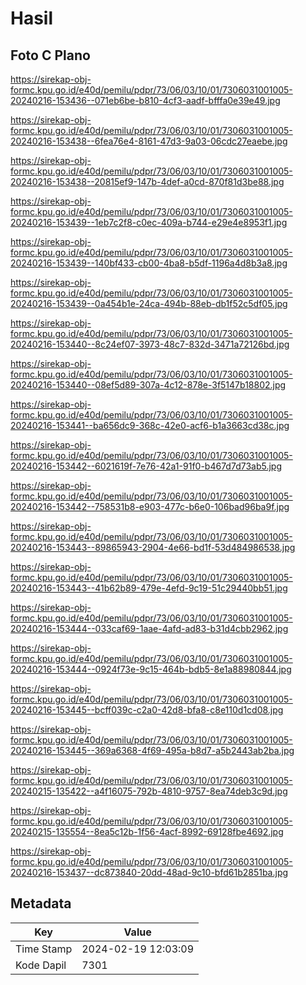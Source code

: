 # Hasil

## Foto C Plano

https://sirekap-obj-formc.kpu.go.id/e40d/pemilu/pdpr/73/06/03/10/01/7306031001005-20240216-153436--071eb6be-b810-4cf3-aadf-bfffa0e39e49.jpg

https://sirekap-obj-formc.kpu.go.id/e40d/pemilu/pdpr/73/06/03/10/01/7306031001005-20240216-153438--6fea76e4-8161-47d3-9a03-06cdc27eaebe.jpg

https://sirekap-obj-formc.kpu.go.id/e40d/pemilu/pdpr/73/06/03/10/01/7306031001005-20240216-153438--20815ef9-147b-4def-a0cd-870f81d3be88.jpg

https://sirekap-obj-formc.kpu.go.id/e40d/pemilu/pdpr/73/06/03/10/01/7306031001005-20240216-153439--1eb7c2f8-c0ec-409a-b744-e29e4e8953f1.jpg

https://sirekap-obj-formc.kpu.go.id/e40d/pemilu/pdpr/73/06/03/10/01/7306031001005-20240216-153439--140bf433-cb00-4ba8-b5df-1196a4d8b3a8.jpg

https://sirekap-obj-formc.kpu.go.id/e40d/pemilu/pdpr/73/06/03/10/01/7306031001005-20240216-153439--0a454b1e-24ca-494b-88eb-db1f52c5df05.jpg

https://sirekap-obj-formc.kpu.go.id/e40d/pemilu/pdpr/73/06/03/10/01/7306031001005-20240216-153440--8c24ef07-3973-48c7-832d-3471a72126bd.jpg

https://sirekap-obj-formc.kpu.go.id/e40d/pemilu/pdpr/73/06/03/10/01/7306031001005-20240216-153440--08ef5d89-307a-4c12-878e-3f5147b18802.jpg

https://sirekap-obj-formc.kpu.go.id/e40d/pemilu/pdpr/73/06/03/10/01/7306031001005-20240216-153441--ba656dc9-368c-42e0-acf6-b1a3663cd38c.jpg

https://sirekap-obj-formc.kpu.go.id/e40d/pemilu/pdpr/73/06/03/10/01/7306031001005-20240216-153442--6021619f-7e76-42a1-91f0-b467d7d73ab5.jpg

https://sirekap-obj-formc.kpu.go.id/e40d/pemilu/pdpr/73/06/03/10/01/7306031001005-20240216-153442--758531b8-e903-477c-b6e0-106bad96ba9f.jpg

https://sirekap-obj-formc.kpu.go.id/e40d/pemilu/pdpr/73/06/03/10/01/7306031001005-20240216-153443--89865943-2904-4e66-bd1f-53d484986538.jpg

https://sirekap-obj-formc.kpu.go.id/e40d/pemilu/pdpr/73/06/03/10/01/7306031001005-20240216-153443--41b62b89-479e-4efd-9c19-51c29440bb51.jpg

https://sirekap-obj-formc.kpu.go.id/e40d/pemilu/pdpr/73/06/03/10/01/7306031001005-20240216-153444--033caf69-1aae-4afd-ad83-b31d4cbb2962.jpg

https://sirekap-obj-formc.kpu.go.id/e40d/pemilu/pdpr/73/06/03/10/01/7306031001005-20240216-153444--0924f73e-9c15-464b-bdb5-8e1a88980844.jpg

https://sirekap-obj-formc.kpu.go.id/e40d/pemilu/pdpr/73/06/03/10/01/7306031001005-20240216-153445--bcff039c-c2a0-42d8-bfa8-c8e110d1cd08.jpg

https://sirekap-obj-formc.kpu.go.id/e40d/pemilu/pdpr/73/06/03/10/01/7306031001005-20240216-153445--369a6368-4f69-495a-b8d7-a5b2443ab2ba.jpg

https://sirekap-obj-formc.kpu.go.id/e40d/pemilu/pdpr/73/06/03/10/01/7306031001005-20240215-135422--a4f16075-792b-4810-9757-8ea74deb3c9d.jpg

https://sirekap-obj-formc.kpu.go.id/e40d/pemilu/pdpr/73/06/03/10/01/7306031001005-20240215-135554--8ea5c12b-1f56-4acf-8992-69128fbe4692.jpg

https://sirekap-obj-formc.kpu.go.id/e40d/pemilu/pdpr/73/06/03/10/01/7306031001005-20240216-153437--dc873840-20dd-48ad-9c10-bfd61b2851ba.jpg


## Metadata

| Key        | Value               |
| ---------- | ------------------- |
| Time Stamp | 2024-02-19 12:03:09 |
| Kode Dapil | 7301                |



